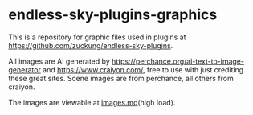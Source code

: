 # endless-sky-plugins-graphics


This is a repository for graphic files used in plugins at <a href='https://github.com/zuckung/endless-sky-plugins'>https://github.com/zuckung/endless-sky-plugins</a>.


All images are AI generated by <a href='https://perchance.org/ai-text-to-image-generator'>https://perchance.org/ai-text-to-image-generator</a> and <a href='https://www.craiyon.com/'>https://www.craiyon.com/</a>, free to use with just crediting these great sites. Scene images are from perchance, all others from craiyon.


The images are viewable at <a href='images.md'>images.md</a>(high load).
